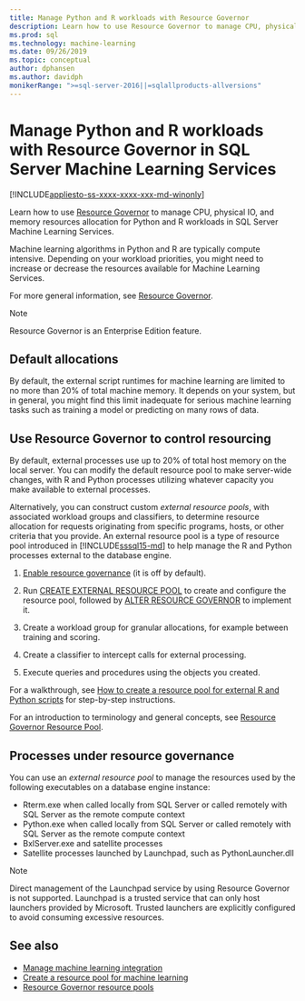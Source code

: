 ```yaml
---
title: Manage Python and R workloads with Resource Governor
description: Learn how to use Resource Governor to manage CPU, physical IO, and memory resources allocation for Python and R workloads in SQL Server Machine Learning Services.
ms.prod: sql
ms.technology: machine-learning
ms.date: 09/26/2019
ms.topic: conceptual
author: dphansen
ms.author: davidph
monikerRange: ">=sql-server-2016||=sqlallproducts-allversions"
---
```

# Manage Python and R workloads with Resource Governor in SQL Server Machine Learning Services
[!INCLUDE[appliesto-ss-xxxx-xxxx-xxx-md-winonly](../../includes/appliesto-ss-xxxx-xxxx-xxx-md-winonly.md)]

Learn how to use [Resource Governor](../../relational-databases/resource-governor/resource-governor.md) to manage CPU, physical IO, and memory resources allocation for Python and R workloads in SQL Server Machine Learning Services.

Machine learning algorithms in Python and R are typically compute intensive. Depending on your workload priorities, you might need to increase or decrease the resources available for Machine Learning Services.

For more general information, see [Resource Governor](../../relational-databases/resource-governor/resource-governor.md).

> [!NOTE] 
> Resource Governor is an Enterprise Edition feature.

## Default allocations

By default, the external script runtimes for machine learning are limited to no more than 20% of total machine memory. It depends on your system, but in general, you might find this limit inadequate for serious machine learning tasks such as training a model or predicting on many rows of data. 

## Use Resource Governor to control resourcing
 
By default, external processes use up to 20% of total host memory on the local server. You can modify the default resource pool to make server-wide changes, with R and Python processes utilizing whatever capacity you make available to external processes.

Alternatively, you can construct custom *external resource pools*, with associated workload groups and classifiers, to determine resource allocation for requests originating from specific programs, hosts, or other criteria that you provide. An external resource pool is a type of resource pool introduced in [!INCLUDE[sssql15-md](../../includes/sssql15-md.md)] to help manage the R and Python processes external to the database engine.

1. [Enable resource governance](https://docs.microsoft.com/sql/relational-databases/resource-governor/enable-resource-governor) (it is off by default).

2. Run [CREATE EXTERNAL RESOURCE POOL](https://docs.microsoft.com/sql/t-sql/statements/create-external-resource-pool-transact-sql) to create and configure the resource pool, followed by [ALTER RESOURCE GOVERNOR](https://docs.microsoft.com/sql/t-sql/statements/alter-resource-governor-transact-sql) to implement it.

3. Create a workload group for granular allocations, for example between training and scoring.

4. Create a classifier to intercept calls for external processing.

5. Execute queries and procedures using the objects you created.

For a walkthrough, see [How to create a resource pool for external R and Python scripts](../../advanced-analytics/r/how-to-create-a-resource-pool-for-r.md) for step-by-step instructions.

For an introduction to terminology and general concepts, see [Resource Governor Resource Pool](../../relational-databases/resource-governor/resource-governor-resource-pool.md).

## Processes under resource governance
  
 You can use an *external resource pool* to manage the resources used by the following executables on a database engine instance:

+ Rterm.exe when called locally from SQL Server or called remotely with SQL Server as the remote compute context
+ Python.exe when called locally from SQL Server or called remotely with SQL Server as the remote compute context
+ BxlServer.exe and satellite processes
+ Satellite processes launched by Launchpad, such as PythonLauncher.dll
  
> [!NOTE]
> Direct management of the Launchpad service by using Resource Governor is not supported. Launchpad is a trusted service that can only host launchers provided by Microsoft. Trusted launchers are explicitly configured to avoid consuming excessive resources.
  
## See also

+ [Manage machine learning integration](../r/managing-and-monitoring-r-solutions.md)
+ [Create a resource pool for machine learning](../r/how-to-create-a-resource-pool-for-r.md)
+ [Resource Governor resource pools](../../relational-databases/resource-governor/resource-governor-resource-pool.md)
